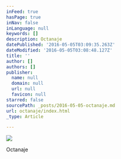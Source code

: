 ```yaml
---
inFeed: true
hasPage: true
inNav: false
inLanguage: null
keywords: []
description: Octanaje
datePublished: '2016-05-05T03:09:35.263Z'
dateModified: '2016-05-05T03:08:48.127Z'
title: ''
author: []
authors: []
publisher:
  name: null
  domain: null
  url: null
  favicon: null
starred: false
sourcePath: _posts/2016-05-05-octanaje.md
url: octanaje/index.html
_type: Article

---
```

![](https://the-grid-user-content.s3-us-west-2.amazonaws.com/786937e1-7de8-4672-8cc3-6c8d83d3d405.jpg)

Octanaje